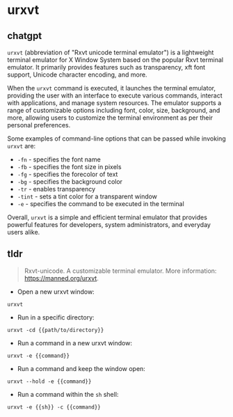 # urxvt 
## chatgpt 
`urxvt` (abbreviation of "​Rxvt unicode terminal emulator") is a lightweight terminal emulator for X Window System based on the popular Rxvt terminal emulator. It primarily provides features such as transparency, xft font support, Unicode character encoding, and more.

When the `urxvt` command is executed, it launches the terminal emulator, providing the user with an interface to execute various commands, interact with applications, and manage system resources. The emulator supports a range of customizable options including font, color, size, background, and more, allowing users to customize the terminal environment as per their personal preferences.

Some examples of command-line options that can be passed while invoking `urxvt` are:

- `-fn` - specifies the font name
- `-fb` - specifies the font size in pixels
- `-fg` - specifies the forecolor of text
- `-bg` - specifies the background color
- `-tr` - enables transparency
- `-tint` - sets a tint color for a transparent window
- `-e` - specifies the command to be executed in the terminal

Overall, `urxvt` is a simple and efficient terminal emulator that provides powerful features for developers, system administrators, and everyday users alike. 

## tldr 
 
> Rxvt-unicode.
> A customizable terminal emulator.
> More information: <https://manned.org/urxvt>.

- Open a new urxvt window:

`urxvt`

- Run in a specific directory:

`urxvt -cd {{path/to/directory}}`

- Run a command in a new urxvt window:

`urxvt -e {{command}}`

- Run a command and keep the window open:

`urxvt --hold -e {{command}}`

- Run a command within the `sh` shell:

`urxvt -e {{sh}} -c {{command}}`
